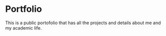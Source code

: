 # Portfolio

This is a public portofolio that has all the projects and details about me and my academic life.
